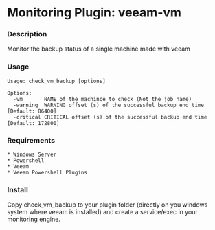 # Monitoring Plugin: veeam-vm   

### Description

Monitor the backup status of a single machine made with veeam

### Usage

    Usage: check_vm_backup [options]

    Options:
      -vm       NAME of the machince to check (Not the job name)
      -warning  WARNING offset (s) of the successful backup end time [Default: 86400]
      -critical CRITICAL offset (s) of the successful backup end time [Default: 172800]

### Requirements
    * Windows Server
    * Powershell
    * Veeam
    * Veeam Powershell Plugins

### Install 

Copy check_vm_backup to your plugin folder (directly on you windows system where veeam is installed) 
and create a service/exec in your monitoring engine. 

